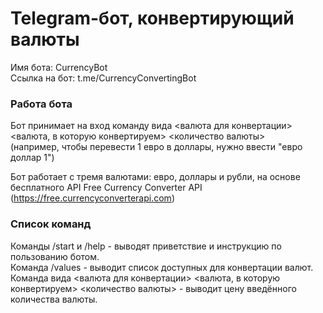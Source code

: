 # **Telegram-бот, конвертирующий валюты**  
Имя бота: CurrencyBot  
Ссылка на бот: t.me/CurrencyConvertingBot  
  
### Работа бота  
Бот принимает на вход команду вида <валюта для конвертации> <валюта, в которую конвертируем> <количество валюты>  
(например, чтобы перевести 1 евро в доллары, нужно ввести "евро доллар 1")  
  
Бот работает с тремя валютами: евро, доллары и рубли, на основе бесплатного API Free Currency Converter API (https://free.currencyconverterapi.com)  
  
### Список команд 
Команды /start и /help - выводят приветствие и инструкцию по пользованию ботом.  
Команда /values - выводит список доступных для конвертации валют.  
Команда вида <валюта для конвертации> <валюта, в которую конвертируем> <количество валюты> - выводит цену введённого количества валюты.
